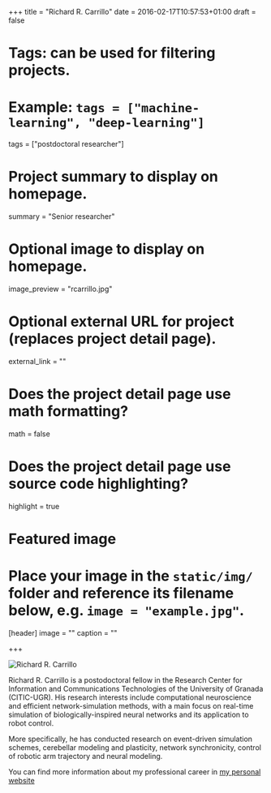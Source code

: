 +++
title = "Richard R. Carrillo"
date = 2016-02-17T10:57:53+01:00
draft = false

# Tags: can be used for filtering projects.
# Example: `tags = ["machine-learning", "deep-learning"]`
tags = ["postdoctoral researcher"]

# Project summary to display on homepage.
summary = "Senior researcher"

# Optional image to display on homepage.
image_preview = "rcarrillo.jpg"

# Optional external URL for project (replaces project detail page).
external_link = ""

# Does the project detail page use math formatting?
math = false

# Does the project detail page use source code highlighting?
highlight = true

# Featured image
# Place your image in the `static/img/` folder and reference its filename below, e.g. `image = "example.jpg"`.
[header]
image = ""
caption = ""

+++

![Richard R. Carrillo](/img/rcarrillo.jpg)

Richard R. Carrillo is a postodoctoral fellow in the Research Center for Information and Communications Technologies of the University of Granada (CITIC-UGR). His research interests include computational neuroscience and efficient network-simulation methods, with a main focus on real-time simulation of biologically-inspired neural networks and its application to robot control.

More specifically, he has conducted research on event-driven simulation schemes, cerebellar modeling and plasticity, network synchronicity, control of robotic arm trajectory and neural modeling.

You can find more information about my professional career in [my personal website](http://www.rrcarrillo.com/)

